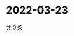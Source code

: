 # 2022-03-23

共 0 条

<!-- BEGIN WEIBO -->
<!-- 最后更新时间 Wed Mar 23 2022 07:00:45 GMT+0800 (China Standard Time) -->

<!-- END WEIBO -->
